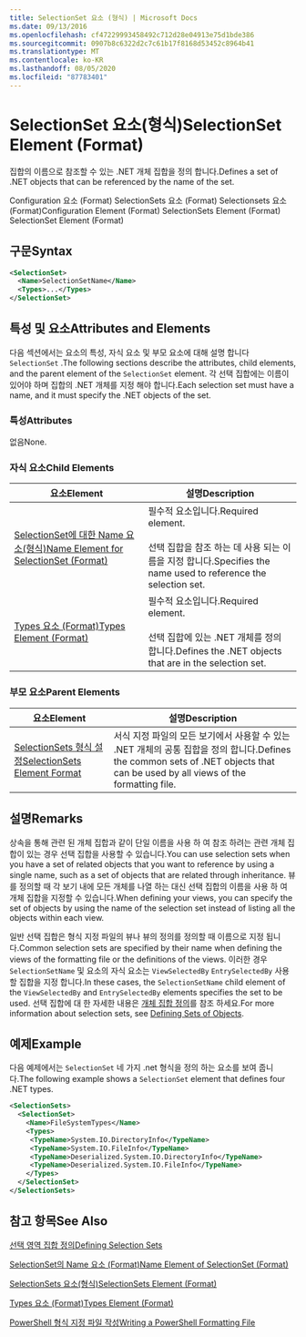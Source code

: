 ```yaml
---
title: SelectionSet 요소 (형식) | Microsoft Docs
ms.date: 09/13/2016
ms.openlocfilehash: cf47229993458492c712d28e04913e75d1bde386
ms.sourcegitcommit: 0907b8c6322d2c7c61b17f8168d53452c8964b41
ms.translationtype: MT
ms.contentlocale: ko-KR
ms.lasthandoff: 08/05/2020
ms.locfileid: "87783401"
---
```

# <a name="selectionset-element-format"></a><span data-ttu-id="de9c8-102">SelectionSet 요소(형식)</span><span class="sxs-lookup"><span data-stu-id="de9c8-102">SelectionSet Element (Format)</span></span>

<span data-ttu-id="de9c8-103">집합의 이름으로 참조할 수 있는 .NET 개체 집합을 정의 합니다.</span><span class="sxs-lookup"><span data-stu-id="de9c8-103">Defines a set of .NET objects that can be referenced by the name of the set.</span></span>

<span data-ttu-id="de9c8-104">Configuration 요소 (Format) SelectionSets 요소 (Format) Selectionsets 요소 (Format)</span><span class="sxs-lookup"><span data-stu-id="de9c8-104">Configuration Element (Format) SelectionSets Element (Format) SelectionSet Element (Format)</span></span>

## <a name="syntax"></a><span data-ttu-id="de9c8-105">구문</span><span class="sxs-lookup"><span data-stu-id="de9c8-105">Syntax</span></span>

```xml
<SelectionSet>
  <Name>SelectionSetName</Name>
  <Types>...</Types>
</SelectionSet>
```

## <a name="attributes-and-elements"></a><span data-ttu-id="de9c8-106">특성 및 요소</span><span class="sxs-lookup"><span data-stu-id="de9c8-106">Attributes and Elements</span></span>

<span data-ttu-id="de9c8-107">다음 섹션에서는 요소의 특성, 자식 요소 및 부모 요소에 대해 설명 합니다 `SelectionSet` .</span><span class="sxs-lookup"><span data-stu-id="de9c8-107">The following sections describe the attributes, child elements, and the parent element of the `SelectionSet` element.</span></span> <span data-ttu-id="de9c8-108">각 선택 집합에는 이름이 있어야 하며 집합의 .NET 개체를 지정 해야 합니다.</span><span class="sxs-lookup"><span data-stu-id="de9c8-108">Each selection set must have a name, and it must specify the .NET objects of the set.</span></span>

### <a name="attributes"></a><span data-ttu-id="de9c8-109">특성</span><span class="sxs-lookup"><span data-stu-id="de9c8-109">Attributes</span></span>

<span data-ttu-id="de9c8-110">없음</span><span class="sxs-lookup"><span data-stu-id="de9c8-110">None.</span></span>

### <a name="child-elements"></a><span data-ttu-id="de9c8-111">자식 요소</span><span class="sxs-lookup"><span data-stu-id="de9c8-111">Child Elements</span></span>

|<span data-ttu-id="de9c8-112">요소</span><span class="sxs-lookup"><span data-stu-id="de9c8-112">Element</span></span>|<span data-ttu-id="de9c8-113">설명</span><span class="sxs-lookup"><span data-stu-id="de9c8-113">Description</span></span>|
|-------------|-----------------|
|[<span data-ttu-id="de9c8-114">SelectionSet에 대한 Name 요소(형식)</span><span class="sxs-lookup"><span data-stu-id="de9c8-114">Name Element for SelectionSet (Format)</span></span>](./name-element-for-selectionset-format.md)|<span data-ttu-id="de9c8-115">필수적 요소입니다.</span><span class="sxs-lookup"><span data-stu-id="de9c8-115">Required element.</span></span><br /><br /> <span data-ttu-id="de9c8-116">선택 집합을 참조 하는 데 사용 되는 이름을 지정 합니다.</span><span class="sxs-lookup"><span data-stu-id="de9c8-116">Specifies the name used to reference the selection set.</span></span>|
|[<span data-ttu-id="de9c8-117">Types 요소 (Format)</span><span class="sxs-lookup"><span data-stu-id="de9c8-117">Types Element (Format)</span></span>](./types-element-for-selectionset-format.md)|<span data-ttu-id="de9c8-118">필수적 요소입니다.</span><span class="sxs-lookup"><span data-stu-id="de9c8-118">Required element.</span></span><br /><br /> <span data-ttu-id="de9c8-119">선택 집합에 있는 .NET 개체를 정의 합니다.</span><span class="sxs-lookup"><span data-stu-id="de9c8-119">Defines the .NET objects that are in the selection set.</span></span>|

### <a name="parent-elements"></a><span data-ttu-id="de9c8-120">부모 요소</span><span class="sxs-lookup"><span data-stu-id="de9c8-120">Parent Elements</span></span>

|<span data-ttu-id="de9c8-121">요소</span><span class="sxs-lookup"><span data-stu-id="de9c8-121">Element</span></span>|<span data-ttu-id="de9c8-122">설명</span><span class="sxs-lookup"><span data-stu-id="de9c8-122">Description</span></span>|
|-------------|-----------------|
|[<span data-ttu-id="de9c8-123">SelectionSets 형식 설정</span><span class="sxs-lookup"><span data-stu-id="de9c8-123">SelectionSets Element Format</span></span>](./selectionsets-element-format.md)|<span data-ttu-id="de9c8-124">서식 지정 파일의 모든 보기에서 사용할 수 있는 .NET 개체의 공통 집합을 정의 합니다.</span><span class="sxs-lookup"><span data-stu-id="de9c8-124">Defines the common sets of .NET objects that can be used by all views of the formatting file.</span></span>|

## <a name="remarks"></a><span data-ttu-id="de9c8-125">설명</span><span class="sxs-lookup"><span data-stu-id="de9c8-125">Remarks</span></span>

<span data-ttu-id="de9c8-126">상속을 통해 관련 된 개체 집합과 같이 단일 이름을 사용 하 여 참조 하려는 관련 개체 집합이 있는 경우 선택 집합을 사용할 수 있습니다.</span><span class="sxs-lookup"><span data-stu-id="de9c8-126">You can use selection sets when you have a set of related objects that you want to reference by using a single name, such as a set of objects that are related through inheritance.</span></span> <span data-ttu-id="de9c8-127">뷰를 정의할 때 각 보기 내에 모든 개체를 나열 하는 대신 선택 집합의 이름을 사용 하 여 개체 집합을 지정할 수 있습니다.</span><span class="sxs-lookup"><span data-stu-id="de9c8-127">When defining your views, you can specify the set of objects by using the name of the selection set instead of listing all the objects within each view.</span></span>

<span data-ttu-id="de9c8-128">일반 선택 집합은 형식 지정 파일의 뷰나 뷰의 정의를 정의할 때 이름으로 지정 됩니다.</span><span class="sxs-lookup"><span data-stu-id="de9c8-128">Common selection sets are specified by their name when defining the views of the formatting file or the definitions of the views.</span></span> <span data-ttu-id="de9c8-129">이러한 경우 `SelectionSetName` 및 요소의 자식 요소는 `ViewSelectedBy` `EntrySelectedBy` 사용할 집합을 지정 합니다.</span><span class="sxs-lookup"><span data-stu-id="de9c8-129">In these cases, the `SelectionSetName` child element of the `ViewSelectedBy` and `EntrySelectedBy` elements specifies the set to be used.</span></span> <span data-ttu-id="de9c8-130">선택 집합에 대 한 자세한 내용은 [개체 집합 정의](./defining-selection-sets.md)를 참조 하세요.</span><span class="sxs-lookup"><span data-stu-id="de9c8-130">For more information about selection sets, see [Defining Sets of Objects](./defining-selection-sets.md).</span></span>

## <a name="example"></a><span data-ttu-id="de9c8-131">예제</span><span class="sxs-lookup"><span data-stu-id="de9c8-131">Example</span></span>

<span data-ttu-id="de9c8-132">다음 예제에서는 `SelectionSet` 네 가지 .net 형식을 정의 하는 요소를 보여 줍니다.</span><span class="sxs-lookup"><span data-stu-id="de9c8-132">The following example shows a `SelectionSet` element that defines four .NET types.</span></span>

```xml
<SelectionSets>
  <SelectionSet>
    <Name>FileSystemTypes</Name>
    <Types>
     <TypeName>System.IO.DirectoryInfo</TypeName>
     <TypeName>System.IO.FileInfo</TypeName>
     <TypeName>Deserialized.System.IO.DirectoryInfo</TypeName>
     <TypeName>Deserialized.System.IO.FileInfo</TypeName>
    </Types>
  </SelectionSet>
</SelectionSets>
```

## <a name="see-also"></a><span data-ttu-id="de9c8-133">참고 항목</span><span class="sxs-lookup"><span data-stu-id="de9c8-133">See Also</span></span>

[<span data-ttu-id="de9c8-134">선택 영역 집합 정의</span><span class="sxs-lookup"><span data-stu-id="de9c8-134">Defining Selection Sets</span></span>](./defining-selection-sets.md)

[<span data-ttu-id="de9c8-135">SelectionSet의 Name 요소 (Format)</span><span class="sxs-lookup"><span data-stu-id="de9c8-135">Name Element of SelectionSet (Format)</span></span>](./name-element-for-selectionset-format.md)

[<span data-ttu-id="de9c8-136">SelectionSets 요소(형식)</span><span class="sxs-lookup"><span data-stu-id="de9c8-136">SelectionSets Element (Format)</span></span>](./selectionsets-element-format.md)

[<span data-ttu-id="de9c8-137">Types 요소 (Format)</span><span class="sxs-lookup"><span data-stu-id="de9c8-137">Types Element (Format)</span></span>](./types-element-for-selectionset-format.md)

[<span data-ttu-id="de9c8-138">PowerShell 형식 지정 파일 작성</span><span class="sxs-lookup"><span data-stu-id="de9c8-138">Writing a PowerShell Formatting File</span></span>](./writing-a-powershell-formatting-file.md)
